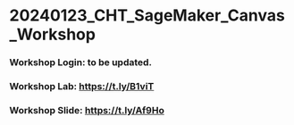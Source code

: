 # 20240123_CHT_SageMaker_Canvas_Workshop

### Workshop Login: to be updated.

### Workshop Lab: https://t.ly/B1viT

### Workshop Slide: https://t.ly/Af9Ho


